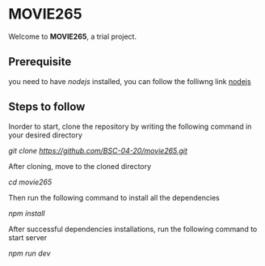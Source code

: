# MOVIE265
Welcome to  **MOVIE265**, a trial project.

## Prerequisite
you need to have *nodejs* installed, you can follow the folliwng link [nodejs](https://nodejs.org/en/download/)

## Steps to follow
Inorder to start, clone the repository by writing the following command in your desired directory

*git clone https://github.com/BSC-04-20/movie265.git*

After cloning, move to the cloned directory

*cd movie265*

Then run the following command to install all the dependencies

*npm install*

After successful dependencies installations, run the following command to start server

*npm run dev*